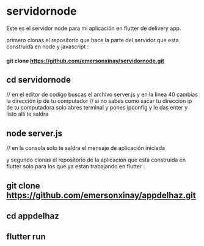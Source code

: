 # servidornode
Este es el servidor node para mi aplicación en flutter de delivery app.

primero clonas el repositorio  que  hace la parte del servidor que esta construida en node y javascript : 
#### git clone https://github.com/emersonxinay/servidornode.git
## cd servidornode
// en el editor de codigo buscas el archivo server.js y en la linea 40 cambias la dirección ip de tu computador 
// si no sabes como sacar tu dirección ip de tu computadora solo abres terminal y pones ipconfig y le das enter y listo alli te saldra
## node server.js
// en la consola solo te saldra el mensaje de aplicación iniciada 

y segundo clonas el repositorio de la aplicación que esta construida en flutter solo para los que ya estan trabajando en flutter : 
## git clone https://github.com/emersonxinay/appdelhaz.git
## cd appdelhaz
## flutter run 




